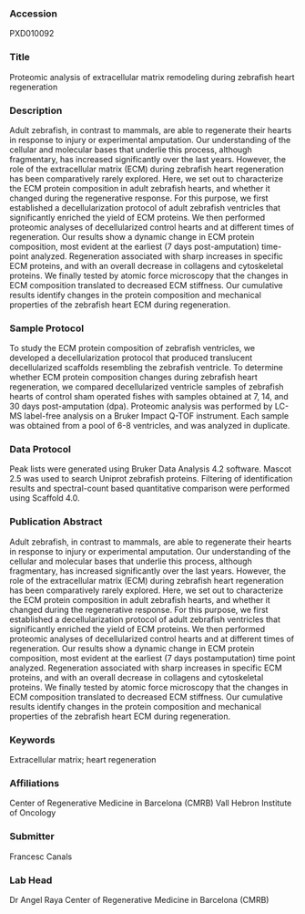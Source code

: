 ### Accession
PXD010092

### Title
Proteomic analysis of extracellular matrix remodeling during zebrafish heart regeneration

### Description
Adult zebrafish, in contrast to mammals, are able to regenerate their hearts in response to injury or experimental amputation. Our understanding of the cellular and molecular bases that underlie this process, although fragmentary, has increased significantly over the last years. However, the role of the extracellular matrix (ECM) during zebrafish heart regeneration has been comparatively rarely explored. Here, we set out to characterize the ECM protein composition in adult zebrafish hearts, and whether it changed during the regenerative response. For this purpose, we first established a decellularization protocol of adult zebrafish ventricles that significantly enriched the yield of ECM proteins. We then performed proteomic analyses of decellularized control hearts and at different times of regeneration. Our results show a dynamic change in ECM protein composition, most evident at the earliest (7 days post-amputation) time-point analyzed. Regeneration associated with sharp increases in specific ECM proteins, and with an overall decrease in collagens and cytoskeletal proteins. We finally tested by atomic force microscopy that the changes in ECM composition translated to decreased ECM stiffness. Our cumulative results identify changes in the protein composition and mechanical properties of the zebrafish heart ECM during regeneration.

### Sample Protocol
To study the ECM protein composition of zebrafish ventricles, we developed a decellularization protocol that produced translucent decellularized scaffolds resembling the zebrafish ventricle. To determine whether ECM protein composition changes during zebrafish heart regeneration, we compared decellularized ventricle samples of zebrafish hearts of control sham operated fishes with samples obtained at 7, 14, and 30 days post-amputation (dpa). Proteomic analysis was performed by LC-MS label-free analysis on a Bruker Impact Q-TOF instrument. Each sample was obtained from a pool of 6-8 ventricles, and was analyzed in duplicate.

### Data Protocol
Peak lists were generated using Bruker Data Analysis 4.2 software. Mascot 2.5 was used to search Uniprot zebrafish proteins. Filtering of identification results and spectral-count based quantitative comparison were performed using Scaffold 4.0.

### Publication Abstract
Adult zebrafish, in contrast to mammals, are able to regenerate their hearts in response to injury or experimental amputation. Our understanding of the cellular and molecular bases that underlie this process, although fragmentary, has increased significantly over the last years. However, the role of the extracellular matrix (ECM) during zebrafish heart regeneration has been comparatively rarely explored. Here, we set out to characterize the ECM protein composition in adult zebrafish hearts, and whether it changed during the regenerative response. For this purpose, we first established a decellularization protocol of adult zebrafish ventricles that significantly enriched the yield of ECM proteins. We then performed proteomic analyses of decellularized control hearts and at different times of regeneration. Our results show a dynamic change in ECM protein composition, most evident at the earliest (7 days postamputation) time point analyzed. Regeneration associated with sharp increases in specific ECM proteins, and with an overall decrease in collagens and cytoskeletal proteins. We finally tested by atomic force microscopy that the changes in ECM composition translated to decreased ECM stiffness. Our cumulative results identify changes in the protein composition and mechanical properties of the zebrafish heart ECM during regeneration.

### Keywords
Extracellular matrix; heart regeneration

### Affiliations
Center of Regenerative Medicine in Barcelona (CMRB)
Vall Hebron Institute of Oncology

### Submitter
Francesc Canals

### Lab Head
Dr Angel Raya
Center of Regenerative Medicine in Barcelona (CMRB)


